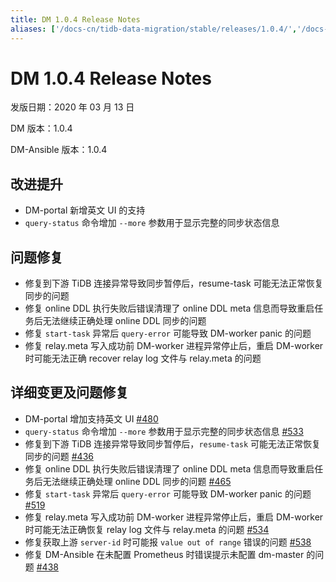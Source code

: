 ```yaml
---
title: DM 1.0.4 Release Notes
aliases: ['/docs-cn/tidb-data-migration/stable/releases/1.0.4/','/docs-cn/tidb-data-migration/v1.0/releases/1.0.4/','/docs-cn/dev/reference/tools/data-migration/releases/1.0.4','/docs-cn/v3.1/reference/tools/data-migration/releases/1.0.4','/docs-cn/v3.0/reference/tools/data-migration/releases/1.0.4','/docs-cn/v2.1/reference/tools/data-migration/releases/1.0.4','/docs-cn/tidb-data-migration/stable/1.0.4/']
---
```


# DM 1.0.4 Release Notes

发版日期：2020 年 03 月 13 日

DM 版本：1.0.4

DM-Ansible 版本：1.0.4

## 改进提升

- DM-portal 新增英文 UI 的支持
- `query-status` 命令增加 `--more` 参数用于显示完整的同步状态信息

## 问题修复

- 修复到下游 TiDB 连接异常导致同步暂停后，resume-task 可能无法正常恢复同步的问题
- 修复 online DDL 执行失败后错误清理了 online DDL meta 信息而导致重启任务后无法继续正确处理 online DDL 同步的问题
- 修复 `start-task` 异常后 `query-error` 可能导致 DM-worker panic 的问题
- 修复 relay.meta 写入成功前 DM-worker 进程异常停止后，重启 DM-worker 时可能无法正确 recover relay log 文件与 relay.meta 的问题

## 详细变更及问题修复

- DM-portal 增加支持英文 UI [#480](https://github.com/pingcap/dm/pull/480)
- `query-status` 命令增加 `--more` 参数用于显示完整的同步状态信息 [#533](https://github.com/pingcap/dm/pull/533)
- 修复到下游 TiDB 连接异常导致同步暂停后，`resume-task` 可能无法正常恢复同步的问题 [#436](https://github.com/pingcap/dm/pull/436)
- 修复 online DDL 执行失败后错误清理了 online DDL meta 信息而导致重启任务后无法继续正确处理 online DDL 同步的问题 [#465](https://github.com/pingcap/dm/pull/465)
- 修复 `start-task` 异常后 `query-error` 可能导致 DM-worker panic 的问题 [#519](https://github.com/pingcap/dm/pull/519)
- 修复 relay.meta 写入成功前 DM-worker 进程异常停止后，重启 DM-worker 时可能无法正确恢复 relay log 文件与 relay.meta 的问题 [#534](https://github.com/pingcap/dm/pull/534)
- 修复获取上游 `server-id` 时可能报 `value out of range` 错误的问题 [#538](https://github.com/pingcap/dm/pull/538)
- 修复 DM-Ansible 在未配置 Prometheus 时错误提示未配置 dm-master 的问题 [#438](https://github.com/pingcap/dm/pull/438)
